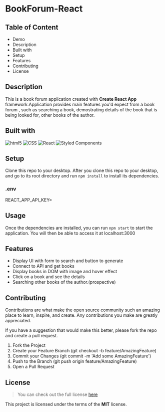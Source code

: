 # BookForum-React

## Table of Content
- Demo
- Description
- Built with
- Setup
- Features
- Contributing 
- License
## Description
This is a book forum application created with **Create React App** framework.Application provides main features you'd expect from a book forum , such as searching a book, demostrating details of the book that is being looked for, other books of the author.

## Built with
<p>
  <img alt="html5" src="https://img.shields.io/badge/-HTML5-E34F26?style=flat-square&logo=html5&logoColor=white" />
  <img alt="CSS" src="https://img.shields.io/badge/-CSS-0f61fa?style=flat-square&logo=CSS3&logoColor=white" />
  <img alt="React" src="https://img.shields.io/badge/-React-45b8d8?style=flat-square&logo=react&logoColor=white" /> 
  <img alt="Styled Components" src="https://img.shields.io/badge/-Styled_Components-db7092?style=flat-square&logo=styled-components&logoColor=white" />
   </p>
   
## Setup
Clone this repo to your desktop.
After you clone this repo to your desktop, and go to its root directory and run `npm install` to install its dependencies.

### .env
REACT_APP_API_KEY=

## Usage
Once the dependencies are installed, you can run `npm start` to start the application. You will then be able to access it at localhost:3000

## Features
- Display UI with form to search and button to generate
- Connect to API and get books
- Display books in DOM with image and hover effect
- Click on a book and see the details
- Searching other books of the author.(prospective)

## Contributing
Contributions are what make the open source community such an amazing place to learn, inspire, and create. Any contributions you make are greatly appreciated.

If you have a suggestion that would make this better, please fork the repo and create a pull request. 

  1.  Fork the Project
  2.  Create your Feature Branch (git checkout -b feature/AmazingFeature)
  3.  Commit your Changes (git commit -m 'Add some AmazingFeature')
  4.  Push to the Branch (git push origin feature/AmazingFeature)
  5.  Open a Pull Request


## License
> You can check out the full license [here](https://github.com/IgorAntun/node-chat/blob/master/LICENSE)

This project is licensed under the terms of the **MIT** license.

